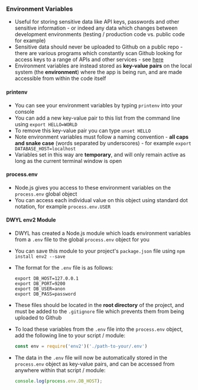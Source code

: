 ### Environment Variables
- Useful for storing sensitive data like API keys, passwords and other sensitive information - or indeed any data which changes between development environments (testing / production code vs. public code for example)
- Sensitive data should never be uploaded to Github on a public repo - there are various programs which constantly scan Github looking for access keys to a range of APIs and other services - see [here](https://gitleaks.com/)
- Environment variables are instead stored as **key-value pairs** on the local system (the **environment**) where the app is being run, and are made accessible from within the code itself

#### printenv
- You can see your environment variables by typing `printenv` into your console
- You can add a new key-value pair to this list from the command line using `export HELLO=WORLD`
- To remove this key-value pair you can type `unset HELLO`
- Note environment variables must follow a naming convention - **all caps and snake case** (words separated by underscores) - for example `export DATABASE_HOST=localhost`
- Variables set in this way are **temporary**, and will only remain active as long as the current terminal window is open

#### process.env
- Node.js gives you access to these environment variables on the `process.env` global object
- You can access each individual value on this object using standard dot notation, for example `process.env.USER`

#### DWYL env2 Module
- DWYL has created a Node.js module which loads environment variables from a `.env` file to the global `process.env` object for you
- You can save this module to your project's `package.json` file using `npm install env2 --save`
- The format for the `.env` file is as follows:

  ```
  export DB_HOST=127.0.0.1
  export DB_PORT=9200
  export DB_USER=anon
  export DB_PASS=password
  ```

- These files should be located in the **root directory** of the project, and must be added to the `.gitignore` file which prevents them from being uploaded to Github
- To load these variables from the `.env` file into the `process.env` object, add the following line to your script / module:

  ```js
  const env = require('env2')('./path-to-your/.env')
  ```

- The data in the `.env` file will now be automatically stored in the `process.env` object as key-value pairs, and can be accessed from anywhere within that script / module:

  ```js
  console.log(process.env.DB_HOST);
  ```
